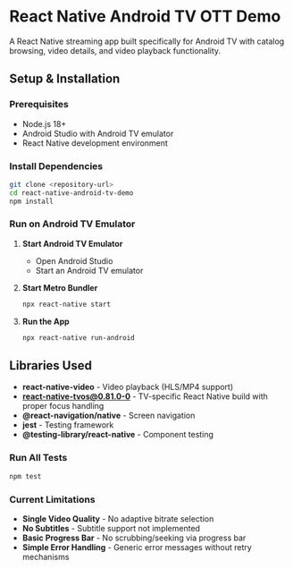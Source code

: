 # React Native Android TV OTT Demo

A React Native streaming app built specifically for Android TV with catalog browsing, video details, and video playback functionality.

## Setup & Installation

### Prerequisites
- Node.js 18+
- Android Studio with Android TV emulator
- React Native development environment

### Install Dependencies
```bash
git clone <repository-url>
cd react-native-android-tv-demo
npm install
```

### Run on Android TV Emulator

1. **Start Android TV Emulator**
   - Open Android Studio
   - Start an Android TV emulator

2. **Start Metro Bundler**
   ```bash
   npx react-native start
   ```

3. **Run the App**
   ```bash
   npx react-native run-android
   ```
## Libraries Used

- **react-native-video** - Video playback (HLS/MP4 support)
- **react-native-tvos@0.81.0-0** - TV-specific React Native build with proper focus handling
- **@react-navigation/native** - Screen navigation
- **jest** - Testing framework
- **@testing-library/react-native** - Component testing

### Run All Tests
```bash
npm test
```

### Current Limitations
- **Single Video Quality** - No adaptive bitrate selection
- **No Subtitles** - Subtitle support not implemented
- **Basic Progress Bar** - No scrubbing/seeking via progress bar
- **Simple Error Handling** - Generic error messages without retry mechanisms
